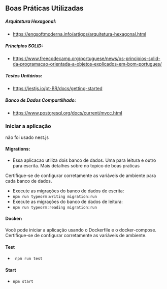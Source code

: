 ﻿## Boas Práticas Utilizadas
 


##### Arquitetura Hexagonal:
- https://engsoftmoderna.info/artigos/arquitetura-hexagonal.html

##### Princípios SOLID: 
- https://www.freecodecamp.org/portuguese/news/os-principios-solid-da-programacao-orientada-a-objetos-explicados-em-bom-portugues/

##### Testes Unitários:
- https://jestjs.io/pt-BR/docs/getting-started

##### Banco de Dados Compartilhado:
- https://www.postgresql.org/docs/current/mvcc.html


### Iniciar a aplicação
não foi usado nest.js

#### Migrations: 
- Essa aplicacao utiliza dois banco de dados. Uma para leitura
e outro para escrita. Mais detalhes sobre no topico de boas praticas

Certifique-se de configurar corretamente as variáveis de ambiente para cada banco de dados.

- Execute as migrações do banco de dados de escrita: 
- ``` npm run typeorm:writing migration:run ```
- Execute as migrações do banco de dados de leitura:
- ``` npm run typeorm:reading migration:run ```  

#### Docker: 
Você pode iniciar a aplicação usando o Dockerfile e o docker-compose. Certifique-se de configurar corretamente as variáveis de ambiente.

#### Test
- ``` npm run test```

#### Start
- ```npm start```

